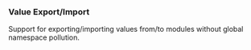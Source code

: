 ### Value Export/Import

Support for exporting/importing values from/to modules without global namespace pollution.